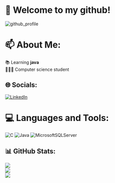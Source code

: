 # 📲 Welcome to my github! 

![github_profile](https://user-images.githubusercontent.com/114875545/214133716-158816f0-f192-4f8e-ba1d-92224ce7b138.gif)

# 📫 About Me:
📚 Learning **java**<br>🙋🏼‍♂️ Computer science student

## 🌐 Socials:
[![LinkedIn](https://img.shields.io/badge/LinkedIn-%230077B5.svg?logo=linkedin&logoColor=white)](https://linkedin.com/in/tomáš-dračka-a5aa16253) 

# 💻 Languages and Tools:
![C](https://img.shields.io/badge/c-%2300599C.svg?style=for-the-badge&logo=c&logoColor=white) ![Java](https://img.shields.io/badge/java-%23ED8B00.svg?style=for-the-badge&logo=java&logoColor=white) ![MicrosoftSQLServer](https://img.shields.io/badge/Microsoft%20SQL%20Sever-CC2927?style=for-the-badge&logo=microsoft%20sql%20server&logoColor=white)

## 📊 GitHub Stats:
![](https://github-readme-stats.vercel.app/api?username=tomdra01&theme=jolly&hide_border=true&include_all_commits=false&count_private=true)<br/>
![](https://github-readme-streak-stats.herokuapp.com/?user=tomdra01&theme=jolly&hide_border=true)<br/>
![](https://github-readme-stats.vercel.app/api/top-langs/?username=tomdra01&theme=jolly&hide_border=true&include_all_commits=false&count_private=true&layout=compact)
